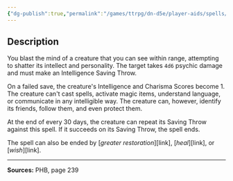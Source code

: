 ```yaml
---
{"dg-publish":true,"permalink":"/games/ttrpg/dn-d5e/player-aids/spells/level-8/feeblemind/","tags":["TTRPG/DND/5e","verbal","somatic","material"]}
---
```



## Description
You blast the mind of a creature that you can see within range, attempting to shatter its intellect and personality.
The target takes `4d6` psychic damage and must make an Intelligence Saving Throw.

On a failed save, the creature's Intelligence and Charisma Scores become 1.
The creature can't cast spells, activate magic items, understand language, or communicate in any intelligible way.
The creature can, however, identify its friends, follow them, and even protect them.

At the end of every 30 days, the creature can repeat its Saving Throw against this spell.
If it succeeds on its Saving Throw, the spell ends.

The spell can also be ended by [*greater restoration*][link], [*heal*][link], or [*wish*][link].

---

**Sources:** PHB, page 239

